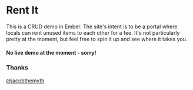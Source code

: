 # Rent It

This is a CRUD demo in Ember. The site's intent is to be a portal where locals can rent unused items to each other for a fee. It's not particularly pretty at the moment, but feel free to spin it up and see where it takes you. 

#### No live demo at the moment - sorry!

### Thanks
 [@jacobthemyth](http://github.com/jacobthemyth)



